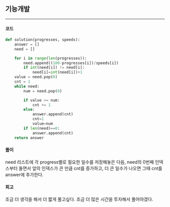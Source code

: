 ## 기능개발
-----
#### 코드
```python
def solution(progresses, speeds):
    answer = []
    need = []

    for i in range(len(progresses)):
        need.append((100-progresses[i])/speeds[i])
        if int(need[i]) != need[i]:
            need[i]=int(need[i])+1
    value = need.pop(0)
    cnt = 1
    while need:
        num = need.pop(0)

        if value >= num:
            cnt += 1
        else:
            answer.append(cnt)
            cnt=1
            value=num
        if len(need)==0:
            answer.append(cnt)
    return answer
```  
#### 풀이    
need 리스트에 각 progress별로 필요한 일수를 저장해놓은 다음, need의 0번째 인덱스부터 돌면서 앞의 인덱스가 큰 만큼 cnt를 증가하고, 더 큰 일수가 나오면 그때 cnt를 answer에 추가한다.

#### 회고 
조금 더 생각을 해서 더 짧게 풀고싶다. 조금 더 많은 시간을 투자해서 풀어야겠다.